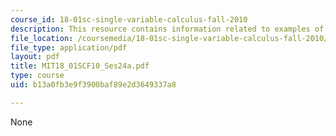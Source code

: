 ```yaml
---
course_id: 18-01sc-single-variable-calculus-fall-2010
description: This resource contains information related to examples of linear approximation.
file_location: /coursemedia/18-01sc-single-variable-calculus-fall-2010/b13a0fb3e9f3900baf89e2d3649337a8_MIT18_01SCF10_Ses24a.pdf
file_type: application/pdf
layout: pdf
title: MIT18_01SCF10_Ses24a.pdf
type: course
uid: b13a0fb3e9f3900baf89e2d3649337a8

---
```

None